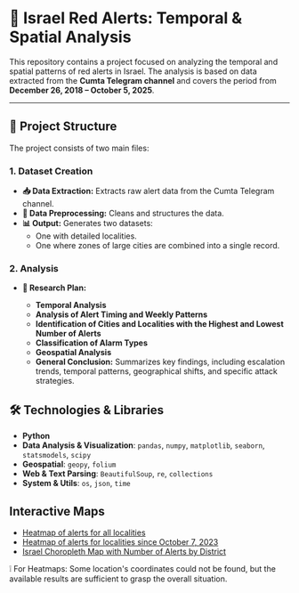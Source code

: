 # 🚀 Israel Red Alerts: Temporal & Spatial Analysis

This repository contains a project focused on analyzing the temporal and spatial patterns of red alerts in Israel. The analysis is based on data extracted from the **Cumta Telegram channel** and covers the period from **December 26, 2018 – October 5, 2025**.

---

## 📁 Project Structure

The project consists of two main files:

### 1. Dataset Creation
- **📥 Data Extraction:** Extracts raw alert data from the Cumta Telegram channel.
- **🧹 Data Preprocessing:** Cleans and structures the data.
- **📊 Output:** Generates two datasets:
  - One with detailed localities.
  - One where zones of large cities are combined into a single record.

### 2. Analysis 
- **📝 Research Plan:**
  
  - **Temporal Analysis**
  - **Analysis of Alert Timing and Weekly Patterns**
  - **Identification of Cities and Localities with the Highest and Lowest Number of Alerts**
  - **Classification of Alarm Types**
  - **Geospatial Analysis**
  - **General Conclusion:** Summarizes key findings, including escalation trends, temporal patterns, geographical shifts, and specific attack strategies.


## 🛠️ Technologies & Libraries  
- **Python**  
- **Data Analysis & Visualization**: `pandas`, `numpy`, `matplotlib`, `seaborn`, `statsmodels`, `scipy`  
- **Geospatial**: `geopy`, `folium`  
- **Web & Text Parsing**: `BeautifulSoup`, `re`, `collections`  
- **System & Utils**: `os`, `json`, `time`


## Interactive Maps 
- [Heatmap of alerts for all localities](https://VeraVol42.github.io/Red_Alerts_Israel/heatmap_df.html) 
- [Heatmap of alerts for localities since October 7, 2023](https://VeraVol42.github.io/Red_Alerts_Israel/heatmap_last_war.html)
- [Israel Choropleth Map with Number of Alerts by District](https://VeraVol42.github.io/Red_Alerts_Israel/israel_choropleth_map.html)

❕ For Heatmaps: Some location's coordinates could not be found, but the available results are sufficient to grasp the overall situation.
